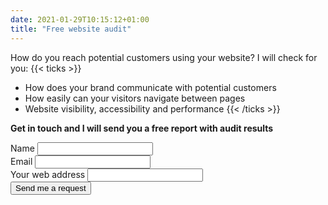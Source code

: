 ```yaml
---
date: 2021-01-29T10:15:12+01:00
title: "Free website audit"
---
```


How do you reach potential customers using your website? I will check for you:
{{< ticks >}}
* How does your brand communicate with potential customers
* How easily can your visitors navigate between pages
* Website visibility, accessibility and performance
{{< /ticks >}}


**Get in touch and I will send you a free report with audit results**

<form name="contact" method="POST" data-netlify="true" action="/success/index.html" class="form">
  <div class="form__item">
    <label for="name">Name</label>   
    <input type="text" name="name" id="name" required />
  </div>
  
  <div class="form__item"> 
    <label for="email">Email</label>   
    <input type="email" name="email" id="email" required />
  </div>

   <div class="form__item">
    <label for="url">Your web address</label>   
    <input type="text" name="url" id="url" required/>
  </div>
  <div class="form__item">
    <button type="submit" class="CTA">Send me a request</button>
  </div>
</form>




